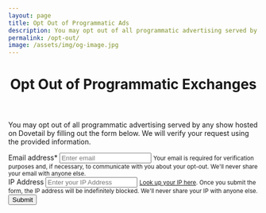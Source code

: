 ```yaml
---
layout: page
title: Opt Out of Programmatic Ads
description: You may opt out of all programmatic advertising served by any show hosted on Dovetail.
permalink: /opt-out/
image: /assets/img/og-image.jpg
---
```

<header class="post-header bg-black-diagonal text-white lede hero px-5 pb-5 m-0">
  <div class="hero-content container col-xxl-8">
    <div class="hero-content-inner">
      <h1 class="display-5 post-title p-name" itemprop="name headline">Opt Out of Programmatic Exchanges</h1>
    </div>
  </div>
</header>

<div class="p-5 bg-gray-x">
  <div class="container col-xxl-8">

  <div class="post-content">
    <p>You may opt out of all programmatic advertising served by any show hosted on Dovetail by filling out the form below. We will verify your request using the provided information.</p>
    <form name="opt_out_form" accept-charset="UTF-8" action="#" method="POST">
      <div class="form-group">
        <label for="inputEmail">Email address*</label>
        <input type="email" class="form-control" id="inputEmail" name="inputEmail" aria-describedby="emailHelp" placeholder="Enter email" required>
        <small class="form-text">Your email is required for verification purposes and, if necessary, to communicate with you about your opt-out. We'll never share your email with anyone else.</small>
      </div>
      <div class="form-group">
        <label for="textIP">IP Address</label>
        <input type="text" class="form-control" id="textIP" name="textIP" aria-describedby="textIP" placeholder="Enter your IP Address">
        <small class="form-text"><a href="https://whatismyipaddress.com/" target="_blank">Look up your IP here</a>. Once you submit the form, the IP address will be indefinitely blocked. We'll never share your IP with anyone else. </small>
      </div>
      <button type="submit" class="btn btn-primary">Submit</button>
    </form>
    </div>
  </div>
</div>
